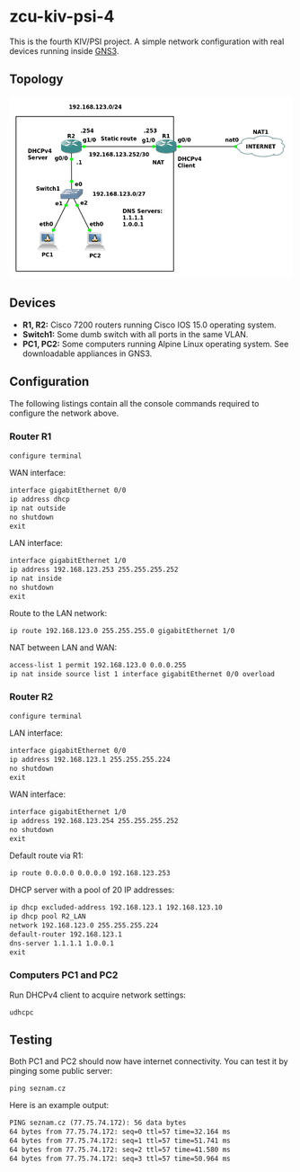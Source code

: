 # zcu-kiv-psi-4

This is the fourth KIV/PSI project. A simple network configuration with real devices running inside
[GNS3](https://en.wikipedia.org/wiki/Graphical_Network_Simulator-3).

## Topology

![Topology](topology.png)

## Devices

- **R1, R2:** Cisco 7200 routers running Cisco IOS 15.0 operating system.
- **Switch1:** Some dumb switch with all ports in the same VLAN.
- **PC1, PC2:** Some computers running Alpine Linux operating system. See downloadable appliances in GNS3.

## Configuration

The following listings contain all the console commands required to configure the network above.

### Router R1

```
configure terminal
```

WAN interface:

```
interface gigabitEthernet 0/0
ip address dhcp
ip nat outside
no shutdown
exit
```

LAN interface:

```
interface gigabitEthernet 1/0
ip address 192.168.123.253 255.255.255.252
ip nat inside
no shutdown
exit
```

Route to the LAN network:

```
ip route 192.168.123.0 255.255.255.0 gigabitEthernet 1/0
```

NAT between LAN and WAN:

```
access-list 1 permit 192.168.123.0 0.0.0.255
ip nat inside source list 1 interface gigabitEthernet 0/0 overload
```

### Router R2

```
configure terminal
```

LAN interface:

```
interface gigabitEthernet 0/0
ip address 192.168.123.1 255.255.255.224
no shutdown
exit
```

WAN interface:

```
interface gigabitEthernet 1/0
ip address 192.168.123.254 255.255.255.252
no shutdown
exit
```

Default route via R1:

```
ip route 0.0.0.0 0.0.0.0 192.168.123.253
```

DHCP server with a pool of 20 IP addresses:

```
ip dhcp excluded-address 192.168.123.1 192.168.123.10
ip dhcp pool R2_LAN
network 192.168.123.0 255.255.255.224
default-router 192.168.123.1
dns-server 1.1.1.1 1.0.0.1
exit
```

### Computers PC1 and PC2

Run DHCPv4 client to acquire network settings:

```
udhcpc
```

## Testing

Both PC1 and PC2 should now have internet connectivity. You can test it by pinging some public server:

```
ping seznam.cz
```

Here is an example output:

```
PING seznam.cz (77.75.74.172): 56 data bytes
64 bytes from 77.75.74.172: seq=0 ttl=57 time=32.164 ms
64 bytes from 77.75.74.172: seq=1 ttl=57 time=51.741 ms
64 bytes from 77.75.74.172: seq=2 ttl=57 time=41.580 ms
64 bytes from 77.75.74.172: seq=3 ttl=57 time=50.964 ms
```
